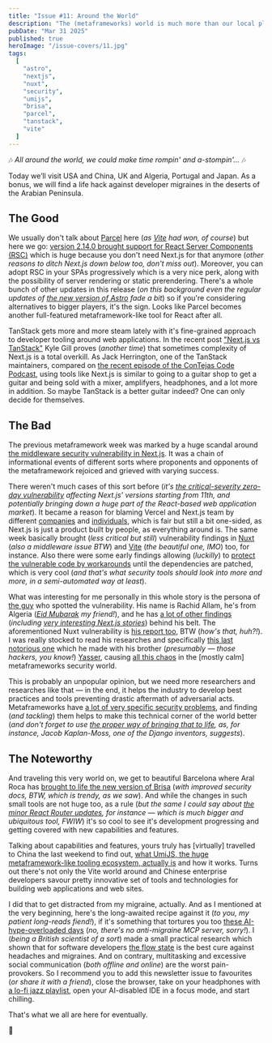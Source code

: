 ```yaml
---
title: "Issue #11: Around the World"
description: "The (metaframeworks) world is much more than our local place. Let's explore the backwoods and the wilderness of the technology."
pubDate: "Mar 31 2025"
published: true
heroImage: "/issue-covers/11.jpg"
tags:
  [
    "astro",
    "nextjs",
    "nuxt",
    "security",
    "umijs",
    "brisa",
    "parcel",
    "tanstack",
    "vite"
  ]
---
```


🎶 _All around the world, we could make time rompin' and a-stompin'..._ 🎶

Today we’ll visit USA and China, UK and Algeria, Portugal and Japan. As a bonus, we will find a life hack against developer migraines in the deserts of the Arabian Peninsula.

## The Good

We usually don't talk about [Parcel](https://parceljs.org) here (_as [Vite](https://vite.dev) had won, of course_) but here we go: [version 2.14.0 brought support for React Server Components (RSC)](https://parceljs.org/blog/v2-14-0) which is huge because you don't need Next.js for that anymore (_other reasons to ditch Next.js down below too, don't miss out_). Moreover, you can adopt RSC in your SPAs progressively which is a very nice perk, along with the possibility of server rendering or static prerendering. There's a whole bunch of other updates in this release (_on this background even the regular updates of [the new version of Astro](https://astro.build/blog/astro-550/) fade a bit_) so if you're considering alternatives to bigger players, it's the sign. Looks like Parcel becomes another full-featured metaframework-like tool for React after all.

TanStack gets more and more steam lately with it's fine-grained approach to developer tooling around web applications. In the recent post ["Next.js vs TanStack"](https://www.kylegill.com/essays/next-vs-tanstack/) Kyle Gill proves (_another time_) that sometimes complexity of Next.js is a total overkill. As Jack Herrington, one of the TanStack maintainers, compared on [the recent episode of the ConTejas Code Podcast](https://podcasts.apple.com/nz/podcast/jack-herrington-model-context-protocol-mcp-growing/id1731855333?i=1000698551942), using tools like Next.js is similar to going to a guitar shop to get a guitar and being sold with a mixer, amplifyers, headphones, and a lot more in addition. So maybe TanStack is a better guitar indeed? One can only decide for themselves.

## The Bad

The previous metaframework week was marked by a huge scandal around [the middleware security vulnerability in Next.js](https://nextjs.org/blog/cve-2025-29927). It was a chain of informational events of different sorts where proponents and opponents of the metaframework rejoiced and grieved with varying success.

There weren't much cases of this sort before (_it's [the critical-severity zero-day vulnerability](https://github.com/advisories/GHSA-f82v-jwr5-mffw) affecting Next.js' versions starting from 11th, and potentially bringing down a huge part of the React-based web application market_). It became a reason for blaming Vercel and Next.js team by different [companies](https://www.netlify.com/blog/how-we-run-nextjs/) and [individuals](https://eduardoboucas.com/posts/2025-03-25-you-should-know-this-before-choosing-nextjs/), which is fair but still a bit one-sided, as Next.js is just a product built by people, as everything around is. The same week basically brought (_less critical but still_) vulnerability findings in [Nuxt](https://bsky.app/profile/danielroe.dev/post/3lkr3fpk3fk25) (_also a middleware issue BTW_) and [Vite](https://github.com/vitejs/vite/security/advisories/GHSA-x574-m823-4x7w) (_the beautiful one, IMO_) too, for instance. Also there were some early findings allowing (_luckilly_) to [protect the vulnerable code by workarounds](https://projectdiscovery.io/blog/nextjs-middleware-authorization-bypass#workaround-for-unpatched-versions) until the dependencies are patched, which is very cool (_and that's what security tools should look into more and more, in a semi-automated way at least_).

What was interesting for me personally in this whole story is the persona of [the guy](https://x.com/zhero___) who spotted the vulnerability. His name is Rachid Allam, he's from Algeria (_[Eid Mubarak](https://en.wikipedia.org/wiki/Eid_Mubarak) my friend!_), and he has [a lot of other findings](https://zhero-web-sec.github.io/research-and-things/) (_including [very interesting Next.js stories](https://zhero-web-sec.github.io/research-and-things/nextjs-cache-and-chains-the-stale-elixir)_) behind his belt. The aforementioned Nuxt vulnerability is [his report too](https://zhero-web-sec.github.io/research-and-things/nuxt-show-me-your-payload), BTW (_how's that, huh?!_). I was really stocked to read his researches and specifically [this last notorious one](https://zhero-web-sec.github.io/research-and-things/nextjs-and-the-corrupt-middleware) which he made with his brother (_presumably — those hackers, you know!_) [Yasser](https://x.com/inzo____), causing [all this chaos](https://vercel.com/blog/postmortem-on-next-js-middleware-bypass) in the [mostly calm] metaframeworks security world.

This is probably an unpopular opinion, but we need more researchers and researches like that — in the end, it helps the industry to develop best practices and tools preventing drastic aftermath of adversarial acts. Metaframeworks have [a lot of very specific security problems](https://www.reddit.com/r/sveltejs/comments/1jf4yh8/how_to_secure_api_endpoints_from_direct_access/), and finding (_and tackling_) them helps to make this technical corner of the world better (_and don't forget to use [the proper way of bringing that to life](https://jacobian.org/2025/mar/27/reporting-security-issues-in-oss/), as, for instance, Jacob Kaplan-Moss, one of the Django inventors, suggests_).

## The Noteworthy

And traveling this very world on, we get to beautiful Barcelona where Aral Roca has [brought to life the new version of Brisa](https://brisa.build/blog/brisa-0.2.9) (_with improved security docs, BTW, which is trendy, as we saw_). And while the changes in such small tools are not huge too, as a rule (_but the same I could say about [the minor React Router updates](https://github.com/remix-run/react-router/blob/main/CHANGELOG.md#v740), for instance — which is much bigger and ubiquitous tool, FWIW_) it's so cool to see it's development progressing and getting covered with new capabilities and features.

Talking about capabilities and features, yours truly has [virtually] travelled to China the last weekend to find out, [what UmiJS, the huge metaframework-like tooling ecosystem, actually is](https://dev.to/fyodorio/umijs-the-shaolin-of-web-frameworks-55d8) and how it works. Turns out there's not only the Vite world around and Chinese enterprise developers savour pretty innovative set of tools and technologies for building web applications and web sites.

I did that to get distracted from my migraine, actually. And as I mentioned at the very beginning, here's the long-awaited recipe against it (_to you, my patient long-reads fiend!_), if it's something that tortures you too [these AI-hype-overloaded days](https://bsky.app/profile/fyodor.io/post/3lkzv3palnc24) (_no, there's no anti-migraine MCP server, sorry!_). I (_being a British scientist of a sort_) made a small practical research which shown that for software developers [the flow state](<https://en.wikipedia.org/wiki/Flow_(psychology)#:~:text=Flow%20state%20theory%20suggests%20that,key%20determinant%20of%20learning%20success.>) is the best cure against headaches and migraines. And on contrary, multitasking and excessive social communication (_both offline and online_) are the worst pain-provokers. So I recommend you to add this newsletter issue to favourites (_or share it with a friend_), close the browser, take on your headphones with [a lo-fi jazz playlist](https://www.youtube.com/watch?v=-5R-aLmZ9Ps), open your AI-disabled IDE in a focus mode, and start chilling.

That's what we all are here for eventually.

👋
